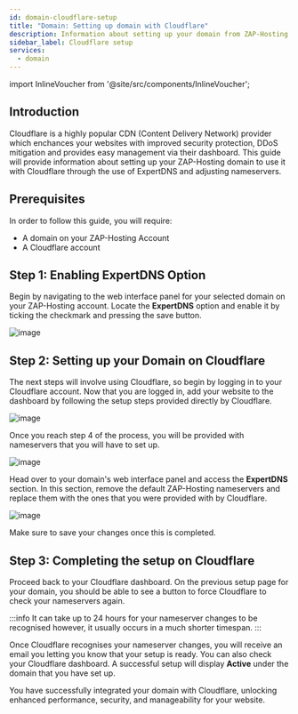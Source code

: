 ```yaml
---
id: domain-cloudflare-setup
title: "Domain: Setting up domain with Cloudflare"
description: Information about setting up your domain from ZAP-Hosting to use it with Cloudflare - ZAP-Hosting.com documentation
sidebar_label: Cloudflare setup
services:
  - domain
---
```


import InlineVoucher from '@site/src/components/InlineVoucher';

## Introduction

Cloudflare is a highly popular CDN (Content Delivery Network) provider which enchances your websites with improved security protection, DDoS mitigation and provides easy management via their dashboard. This guide will provide information about setting up your ZAP-Hosting domain to use it with Cloudflare through the use of ExpertDNS and adjusting nameservers.

<InlineVoucher />

## Prerequisites
In order to follow this guide, you will require:
- A domain on your ZAP-Hosting Account
- A Cloudflare account
  
## Step 1: Enabling ExpertDNS Option

Begin by navigating to the web interface panel for your selected domain on your ZAP-Hosting account. Locate the **ExpertDNS** option and enable it by ticking the checkmark and pressing the save button.

![image](https://screensaver01.zap-hosting.com/index.php/s/ZdJDTfAtjQe5Xgt/preview)

## Step 2: Setting up your Domain on Cloudflare

The next steps will involve using Cloudflare, so begin by logging in to your Cloudflare account. Now that you are logged in, add your website to the dashboard by following the setup steps provided directly by Cloudflare.

![image](https://screensaver01.zap-hosting.com/index.php/s/aSFWP63XsHZsKk9/preview)

Once you reach step 4 of the process, you will be provided with nameservers that you will have to set up.

![image](https://screensaver01.zap-hosting.com/index.php/s/mN7gHoEZWjz7FJG/preview)

Head over to your domain's web interface panel and access the **ExpertDNS** section. In this section, remove the default ZAP-Hosting nameservers and replace them with the ones that you were provided with by Cloudflare.

![image](https://screensaver01.zap-hosting.com/index.php/s/cqboxyTns4o8B5j/preview)

Make sure to save your changes once this is completed.

## Step 3: Completing the setup on Cloudflare

Proceed back to your Cloudflare dashboard. On the previous setup page for your domain, you should be able to see a button to force Cloudflare to check your nameservers again.

:::info
It can take up to 24 hours for your nameserver changes to be recognised however, it usually occurs in a much shorter timespan.
:::

Once Cloudflare recognises your nameserver changes, you will receive an email you letting you know that your setup is ready. You can also check your Cloudflare dashboard. A successful setup will display **Active** under the domain that you have set up.

You have successfully integrated your domain with Cloudflare, unlocking enhanced performance, security, and manageability for your website.
